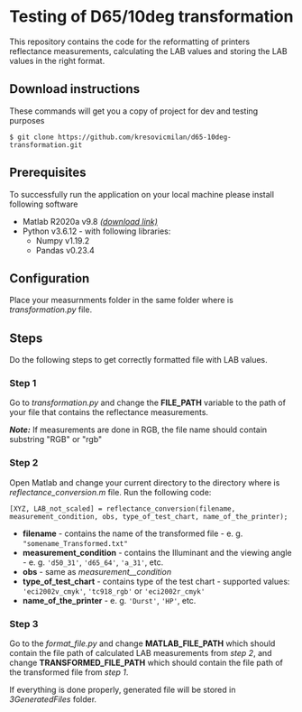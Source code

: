 # Testing of D65/10deg transformation

This repository contains the code for the reformatting of printers reflectance measurements, calculating the LAB values and storing the LAB values in the right format.

## Download instructions

These commands will get you a copy of project for dev and testing purposes
```
$ git clone https://github.com/kresovicmilan/d65-10deg-transformation.git
```

## Prerequisites

To successfully run the application on your local machine please install following software

* Matlab R2020a v9.8 [*(download link)*](https://se.mathworks.com/products/matlab.html)
* Python v3.6.12 - with following libraries:
  * Numpy v1.19.2
  * Pandas v0.23.4

## Configuration

Place your measurnments folder in the same folder where is *transformation.py* file.

## Steps

Do the following steps to get correctly formatted file with LAB values.

### Step 1

Go to *transformation.py* and change the **FILE_PATH** variable to the path of your file that contains the reflectance measurements.

***Note:*** If measurements are done in RGB, the file name should contain substring "RGB" or "rgb"

### Step 2

Open Matlab and change your current directory to the directory where is *reflectance_conversion.m* file. Run the following code:

```
[XYZ, LAB_not_scaled] = reflectance_conversion(filename, measurement_condition, obs, type_of_test_chart, name_of_the_printer);
```

* **filename** - contains the name of the transformed file - e. g. ```"somename_Transformed.txt"```
* **measurement_condition** - contains the Illuminant and the viewing angle - e. g. ```'d50_31'```, ```'d65_64'```, ```'a_31'```, etc.
* **obs** - same as *measurement__condition*
* **type_of_test_chart** - contains type of the test chart - supported values: ```'eci2002v_cmyk'```, ```'tc918_rgb'``` or ```'eci2002r_cmyk'```
* **name_of_the_printer** - e. g. ```'Durst'```, ```'HP'```, etc.

### Step 3

Go to the *format_file.py* and change **MATLAB_FILE_PATH** which should contain the file path of calculated LAB measurements from *step 2*, and change **TRANSFORMED_FILE_PATH** which should contain the file path of the transformed file from *step 1*.

If everything is done properly, generated file will be stored in *3GeneratedFiles* folder.
